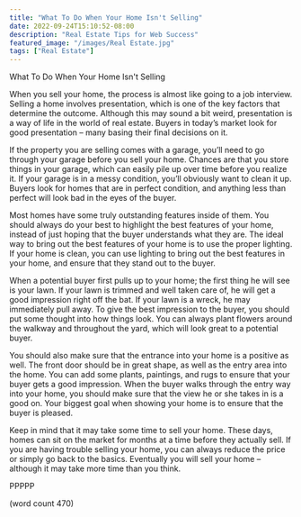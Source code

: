 ```yaml
---
title: "What To Do When Your Home Isn't Selling"
date: 2022-09-24T15:10:52-08:00
description: "Real Estate Tips for Web Success"
featured_image: "/images/Real Estate.jpg"
tags: ["Real Estate"]
---
```


What To Do When Your Home Isn't Selling

When you sell your home, the process is almost like going to a job interview.  Selling a home involves presentation, which is one of the key factors that determine the outcome.  Although this may sound a bit weird, presentation is a way of life in the world of real estate.  Buyers in today’s market look for good presentation – many basing their final decisions on it.

If the property you are selling comes with a garage, you’ll need to go through your garage before you sell your home.  Chances are that you store things in your garage, which can easily pile up over time before you realize it.  If your garage is in a messy condition, you’ll obviously want to clean it up.  Buyers look for homes that are in perfect condition, and anything less than perfect will look bad in the eyes of the buyer.

Most homes have some truly outstanding features inside of them.  You should always do your best to highlight the best features of your home, instead of just hoping that the buyer understands what they are.  The ideal way to bring out the best features of your home is to use the proper lighting.  If your home is clean, you can use lighting to bring out the best features in your home, and ensure that they stand out to the buyer.

When a potential buyer first pulls up to your home; the first thing he will see is your lawn.  If your lawn is trimmed and well taken care of, he will get a good impression right off the bat. If your lawn is a wreck, he may immediately pull away.  To give the best impression to the buyer, you should put some thought into how things look.  You can always plant flowers around the walkway and throughout the yard, which will look great to a potential buyer.

You should also make sure that the entrance into your home is a positive as well.  The front door should be in great shape, as well as the entry area into the home.  You can add some plants, paintings, and rugs to ensure that your buyer gets a good impression.  When the buyer walks through the entry way into your home, you should make sure that the view he or she takes in is a good on.  Your biggest goal when showing your home is to ensure that the buyer is pleased.

Keep in mind that it may take some time to sell your home.  These days, homes can sit on the market for months at a time before they actually sell.  If you are having trouble selling your home, you can always reduce the price or simply go back to the basics.  Eventually you will sell your home – although it may take more time than you think.

PPPPP

(word count 470)
